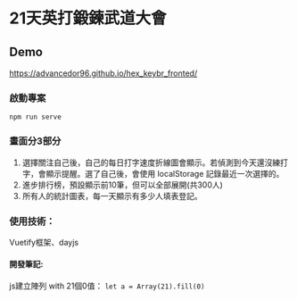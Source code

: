 # 21天英打鍛鍊武道大會

## Demo
<https://advancedor96.github.io/hex_keybr_fronted/>

### 啟動專案
```
npm run serve
```
### 畫面分3部分
1. 選擇關注自己後，自己的每日打字速度折線圖會顯示。若偵測到今天還沒練打字，會顯示提醒。選了自己後，會使用 localStorage 記錄最近一次選擇的。
2. 進步排行榜，預設顯示前10筆，但可以全部展開(共300人)
3. 所有人的統計圖表，每一天顯示有多少人填表登記。

### 使用技術：
Vuetify框架、dayjs

#### 開發筆記:
js建立陣列 with 21個0值：
`let a = Array(21).fill(0)`
